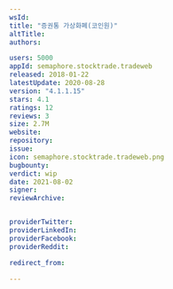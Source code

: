 ```yaml
---
wsId: 
title: "증권통 가상화폐(코인원)"
altTitle: 
authors:

users: 5000
appId: semaphore.stocktrade.tradeweb
released: 2018-01-22
latestUpdate: 2020-08-28
version: "4.1.1.15"
stars: 4.1
ratings: 12
reviews: 3
size: 2.7M
website: 
repository: 
issue: 
icon: semaphore.stocktrade.tradeweb.png
bugbounty: 
verdict: wip
date: 2021-08-02
signer: 
reviewArchive:


providerTwitter: 
providerLinkedIn: 
providerFacebook: 
providerReddit: 

redirect_from:

---
```




